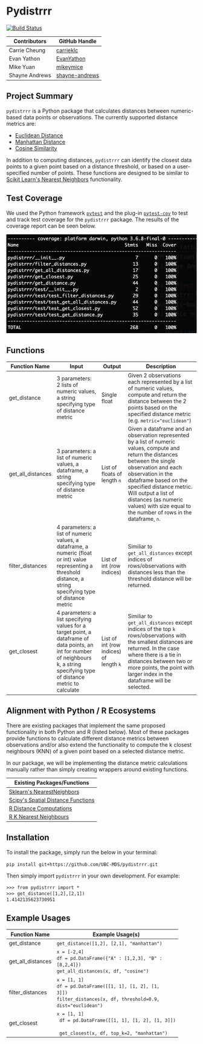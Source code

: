# Pydistrrr

[![Build Status](https://travis-ci.org/UBC-MDS/pydistrrr.svg?branch=master)](https://travis-ci.org/UBC-MDS/pydistrrr)

|Contributors|GitHub Handle|
|------------|-------------|
|Carrie Cheung| [carrieklc](https://github.com/carrieklc)|
|Evan Yathon|[EvanYathon](https://github.com/EvanYathon)|
|Mike Yuan|[mikeymice](https://github.com/mikeymice)|
|Shayne Andrews|[shayne-andrews](https://github.com/shayne-andrews)|

## Project Summary
`pydistrrr` is a Python package that calculates distances between numeric-based data points or observations. The currently supported distance metrics are:

* [Euclidean Distance](https://en.wikipedia.org/wiki/Euclidean_distance)
* [Manhattan Distance](https://en.wikipedia.org/wiki/Taxicab_geometry)
* [Cosine Similarity](https://en.wikipedia.org/wiki/Cosine_similarity)

In addition to computing distances, `pydistrrr` can identify the closest data points to a given point based on a distance threshold, or based on a user-specified number of points.  These functions are designed to be similar to [Scikit Learn's Nearest Neighbors](https://scikit-learn.org/stable/modules/generated/sklearn.neighbors.NearestNeighbors.html#sklearn.neighbors.NearestNeighbors.kneighbors) functionality.

## Test Coverage
We used the Python framework [`pytest`](https://docs.pytest.org/en/latest/) and the plug-in [`pytest-cov`](https://pypi.org/project/pytest-cov/) to test and track test coverage for the `pydistrrr` package. The results of the coverage report can be seen below.

![](reports/pydistrrr_test_coverage2.png)

## Functions

| Function Name | Input | Output | Description |
|-------------|-----|------|-----------|
|get_distance|3 parameters:  2 lists of numeric values, a string specifying type of distance metric | Single float| Given 2 observations each represented by a list of numeric values, compute and return the distance between the 2 points based on the specified distance metric (e.g. `metric="euclidean"`)|
|get_all_distances |3 parameters:  a list of numeric values, a dataframe, a string specifying type of distance metric  | List of floats of length `n`| Given a dataframe and an observation represented by a list of numeric values, compute and return the distances between the single observation and each observation in the dataframe based on the specified distance metric. Will output a list of distances (as numeric values) with size equal to the number of rows in the dataframe, `n`.|
|filter_distances| 4 parameters: a list of numeric values, a dataframe, a numeric (float or int) value representing a threshold distance, a string specifying type of distance metric |List of int (row indices)| Similiar to `get_all_distances` except indices of rows/observations with distances less than the threshold distance will be returned.|
|get_closest|4 parameters: a list specifying values for a target point, a dataframe of data points, an int for number of neighbours k, a string specifying type of distance metric to calculate |List of int (row indices) of length `k`| Similiar to `get_all_distances` except indices of the top `k` rows/observations with the smallest distances are returned. In the case where there is a tie in distances between two or more points, the point with larger index in the dataframe will be selected.|


## Alignment with Python / R Ecosystems

There are existing packages that implement the same proposed functionality in both Python and R (listed below). Most of these packages provide functions to calculate different distance metrics between observations and/or also extend the functionality to compute the k closest neighbours (KNN) of a given point based on a selected distance metric.

In our package, we will be implementing the distance metric calculations manually rather than simply creating wrappers around existing functions.


|Existing Packages/Functions|
|---------------------------|
| [Sklearn's NearestNeighbors](https://scikit-learn.org/stable/modules/generated/sklearn.neighbors.NearestNeighbors.html#sklearn.neighbors.NearestNeighbors.kneighbors) |
| [Scipy's Spatial Distance Functions](https://docs.scipy.org/doc/scipy/reference/spatial.distance.html) |
| [R Distance Computations](https://stat.ethz.ch/R-manual/R-devel/library/stats/html/dist.html) |
| [R K Nearest Neighbours](https://cran.r-project.org/web/packages/FNN/index.html) |

## Installation
To install the package, simply run the below in your terminal:

 `pip install git+https://github.com/UBC-MDS/pydistrrr.git`

Then simply import `pydistrrr` in your own development. For example:
```
>>> from pydistrrr import *
>>> get_distance([1,2],[2,1])
1.4142135623730951
```

## Example Usages
|Function Name|Example Usage(s)|
|--------|-------|
|get_distance|<code>get_distance([1,2], [2,1], "manhattan")</code>|
|get_all_distances|<code>x = [-2,4]<br>df = pd.DataFrame({"A" : [1,2,3], "B" : [8,2,4]})<br>get_all_distances(x, df, "cosine")</code>|
|filter_distances|<code>x = [1, 1]<br>df = pd.DataFrame([[1, 1], [1, 2], [1, 3]])<br>filter_distances(x, df, threshold=0.9, dist="euclidean")</code>|
|get_closest|<code>x = [1, 1] <br> df = pd.DataFrame([[1, 1], [1, 2], [1, 3]]) <br> get_closest(x, df, top_k=2, "manhattan")</code>|
